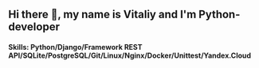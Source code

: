 ## Hi there 👋, my name is Vitaliy and I'm Python-developer

#### Skills: Python/Django/Framework REST API/SQLite/PostgreSQL/Git/Linux/Nginx/Docker/Unittest/Yandex.Cloud
